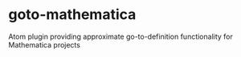 # goto-mathematica
Atom plugin providing approximate go-to-definition functionality for Mathematica projects
